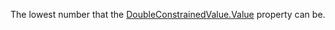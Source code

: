 The lowest number that the [DoubleConstrainedValue.Value](https://developer.roblox.com/api-reference/property/DoubleConstrainedValue/Value) property can be.
